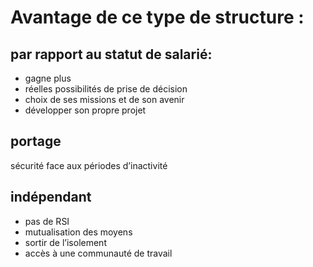 # Avantage de ce type de structure : 

## par rapport au statut de salarié: 
* gagne plus
* réelles possibilités de prise de décision
* choix de ses missions et de son avenir
* développer son propre projet

## portage
sécurité face aux périodes d’inactivité

## indépendant
* pas de RSI
* mutualisation des moyens
* sortir de l’isolement
* accès à une communauté de travail
